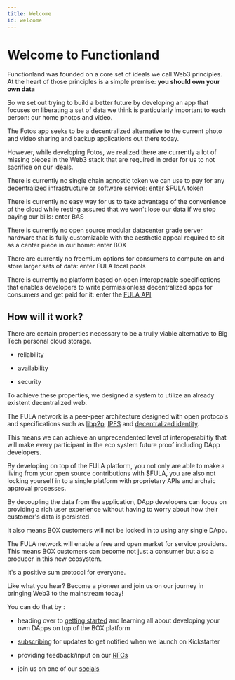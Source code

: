 ```yaml
---
title: Welcome
id: welcome
---
```

# Welcome to Functionland

Functionland was founded on a core set of ideals we call Web3 principles.  At the heart of those principles is a simple premise: <b>you should own your own data</b>

So we set out trying to build a better future by developing an app that focuses on liberating a set of data we think is particularly important to each person: our home photos and video.

The Fotos app seeks to be a decentralized alternative to the current photo and video sharing and backup applications out there today.

However, while developing Fotos, we realized there are currently a lot of missing pieces in the Web3 stack that are required in order for us to not sacrifice on our ideals.

There is currently no single chain agnostic token we can use to pay for any decentralized infrastructure or software service: enter $FULA token

There is currently no easy way for us to take advantage of the convenience of the cloud while resting assured that we won't lose our data if we stop paying our bills: enter BAS

There is currently no open source modular datacenter grade server hardware that is fully customizable with the aesthetic appeal required to sit as a center piece in our home: enter BOX

There are currently no freemium options for consumers to compute on and store larger sets of data: enter FULA local pools

There is currently no platform based on open interoperable specifications that enables developers to write permissionless decentralized apps for consumers and get paid for it: enter the [FULA API](./api)

## How will it work?

There are certain properties necessary to be a trully viable alternative to Big Tech personal cloud storage.

  * reliability

  * availability

  * security

To achieve these properties, we designed a system to utilize an already existent decentralized web.

The FULA network is a peer-peer architecture designed with open protocols and specifications such as [libp2p](https://libp2p.io/), [IPFS](https://ipfs.io/) and [decentralized identity](https://www.w3.org/TR/did-core/).

This means we can achieve an unprecendented level of interoperabiltiy that will make every participant in the eco system future proof including DApp developers.

By developing on top of the FULA platform, you not only are able to make a living from your open source contributions with $FULA, you are also not locking yourself in to a single platform with proprietary APIs and archaic approval processes.

By decoupling the data from the application, DApp developers can focus on providing a rich user experience without having to worry about how their customer's data is persisted.

It also means BOX customers will not be locked in to using any single DApp.

The FULA network will enable a free and open market for service providers.  This means BOX customers can become not just a consumer but also a producer in this new ecosystem.

It's a positive sum protocol for everyone.

Like what you hear?  Become a pioneer and join us on our journey in bringing Web3 to the mainstream today!

You can do that by :

  * heading over to [getting started](./getting-started) and learning all about developing your own DApps on top of the BOX platform

  * [subscribing](https://fx.land) for updates to get notified when we launch on Kickstarter

  * providing feedback/input on our [RFCs](https://github.com/functionland/docs/tree/main/RFCs)

  * join us on one of our [socials](https://linktr.ee/fxland)
